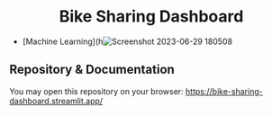 <h1 align="center">Bike Sharing Dashboard</h1>

- [Machine Learning](h![Screenshot 2023-06-29 180508](https://github.com/sntdshrly/bike-sharing-dashboard/assets/71547739/abe20442-0ab0-4f05-8ccc-e57d8610a79f)


## Repository & Documentation

You may open this repository on your browser: https://bike-sharing-dashboard.streamlit.app/
